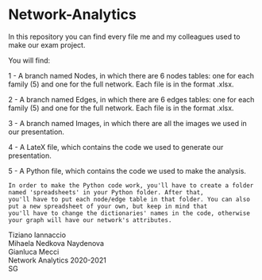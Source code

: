 # Network-Analytics
In this repository you can find every file me and my colleagues used to make our exam project.


You will find:

1 - A branch named Nodes, in which there are 6 nodes tables: one for each family (5) and one for the full network. Each file is in the format .xlsx. 

2 - A branch named Edges, in which there are 6 edges tables: one for each family (5) and one for the full network. Each file is in the format .xlsx.

3 - A branch named Images, in which there are all the images we used in our presentation. 

4 - A LateX file, which contains the code we used to generate our presentation.

5 - A Python file, which contains the code we used to make the analysis.

    In order to make the Python code work, you'll have to create a folder named 'spreadsheets' in your Python folder. After that, 
    you'll have to put each node/edge table in that folder. You can also put a new spreadsheet of your own, but keep in mind that 
    you'll have to change the dictionaries' names in the code, otherwise your graph will have our network's attributes.



Tiziano Iannaccio  
Mihaela Nedkova Naydenova  
Gianluca Mecci  
Network Analytics 2020-2021  
SG
